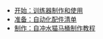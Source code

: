 * [开始：训练器制作和使用](train "手动训练器制作和使用-猫三四")
* [准备：自动化配件清单](list "自动化配件清单-猫三四")
* [制作：自冲水猫马桶制作教程](自冲水猫马桶制作教程 "自冲水猫马桶制作教程-猫三四")
